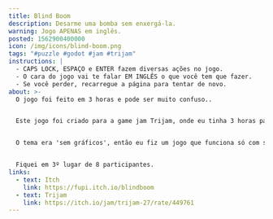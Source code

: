```yaml
---
title: Blind Boom
description: Desarme uma bomba sem enxergá-la.
warning: Jogo APENAS em inglês.
posted: 1562900400000
icon: /img/icons/blind-boom.png
tags: "#puzzle #godot #jam #trijam"
instructions: |
  - CAPS LOCK, ESPAÇO e ENTER fazem diversas ações no jogo.
  - O cara do jogo vai te falar EM INGLÊS o que você tem que fazer.
  - Se você perder, recarregue a página para tentar de novo.
about: >-
  O jogo foi feito em 3 horas e pode ser muito confuso..


  Este jogo foi criado para a game jam Trijam, onde eu tinha 3 horas para fazer um jogo.


  O tema era 'sem gráficos', então eu fiz um jogo que funciona só com som! Tecnicamente o meu único jogo que pode ser jogado por pessoas cegas, mas que eu saiba nenhum cego jogou ainda então não posso ter certeza. :d


  Fiquei em 3º lugar de 8 participantes.
links:
  - text: Itch
    link: https://fupi.itch.io/blindboom
  - text: Trijam
    link: https://itch.io/jam/trijam-27/rate/449761
---
```


<itch url="https://itch.io/embed-upload/1534919?color=000000"></itch>
